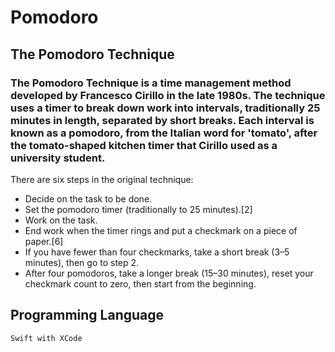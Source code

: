 # Pomodoro

## The Pomodoro Technique

### The Pomodoro Technique is a time management method developed by Francesco Cirillo in the late 1980s. The technique uses a timer to break down work into intervals, traditionally 25 minutes in length, separated by short breaks. Each interval is known as a pomodoro, from the Italian word for 'tomato', after the tomato-shaped kitchen timer that Cirillo used as a university student.

There are six steps in the original technique:

 - Decide on the task to be done.
 - Set the pomodoro timer (traditionally to 25 minutes).[2]
 - Work on the task.
 - End work when the timer rings and put a checkmark on a piece of paper.[6]
 - If you have fewer than four checkmarks, take a short break (3–5 minutes), then go to step 2.
 - After four pomodoros, take a longer break (15–30 minutes), reset your checkmark count to zero, then start from the beginning.
 
 ## Programming Language
    Swift with XCode
